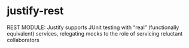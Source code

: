 # justify-rest
REST MODULE: Justify supports JUnit testing with “real” (functionally equivalent) services, relegating mocks to the role of servicing reluctant collaborators
